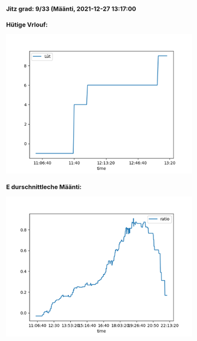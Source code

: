 ### Jitz grad: 9/33 (Määnti, 2021-12-27 13:17:00

### Hütige Vrlouf:
![Graph](Today.png)

### E durschnittleche Määnti:
![Graph](Määnti.png)
